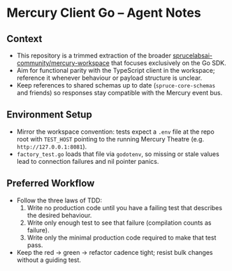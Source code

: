 # Mercury Client Go – Agent Notes

## Context
- This repository is a trimmed extraction of the broader [sprucelabsai-community/mercury-workspace](https://github.com/sprucelabsai-community/mercury-workspace) that focuses exclusively on the Go SDK.
- Aim for functional parity with the TypeScript client in the workspace; reference it whenever behaviour or payload structure is unclear.
- Keep references to shared schemas up to date (`spruce-core-schemas` and friends) so responses stay compatible with the Mercury event bus.

## Environment Setup
- Mirror the workspace convention: tests expect a `.env` file at the repo root with `TEST_HOST` pointing to the running Mercury Theatre (e.g. `http://127.0.0.1:8081`).
- `factory_test.go` loads that file via `godotenv`, so missing or stale values lead to connection failures and nil pointer panics.

## Preferred Workflow
- Follow the three laws of TDD:
  1. Write no production code until you have a failing test that describes the desired behaviour.
  2. Write only enough test to see that failure (compilation counts as failure).
  3. Write only the minimal production code required to make that test pass.
- Keep the red → green → refactor cadence tight; resist bulk changes without a guiding test.
